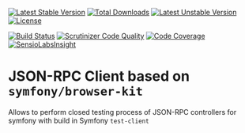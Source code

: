 [![Latest Stable Version](https://poser.pugx.org/bankiru/jsonrpc-browser-kit-client/v/stable)](https://packagist.org/packages/bankiru/jsonrpc-browser-kit-client) 
[![Total Downloads](https://poser.pugx.org/bankiru/jsonrpc-browser-kit-client/downloads)](https://packagist.org/packages/bankiru/jsonrpc-browser-kit-client) 
[![Latest Unstable Version](https://poser.pugx.org/bankiru/jsonrpc-browser-kit-client/v/unstable)](https://packagist.org/packages/bankiru/jsonrpc-browser-kit-client) 
[![License](https://poser.pugx.org/bankiru/jsonrpc-browser-kit-client/license)](https://packagist.org/packages/bankiru/jsonrpc-browser-kit-client)

[![Build Status](https://travis-ci.org/bankiru/jsonrpc-browser-kit-client.svg)](https://travis-ci.org/bankiru/jsonrpc-browser-kit-client?branch=master)
[![Scrutinizer Code Quality](https://scrutinizer-ci.com/g/bankiru/jsonrpc-browser-kit-client/badges/quality-score.png)](https://scrutinizer-ci.com/g/bankiru/jsonrpc-browser-kit-client/)
[![Code Coverage](https://scrutinizer-ci.com/g/bankiru/jsonrpc-browser-kit-client/badges/coverage.png)](https://scrutinizer-ci.com/g/bankiru/jsonrpc-browser-kit-client/)
[![SensioLabsInsight](https://insight.sensiolabs.com/projects/732e4c37-bd58-4d46-ae12-2bfacdcc9d65/mini.png)](https://insight.sensiolabs.com/projects/732e4c37-bd58-4d46-ae12-2bfacdcc9d65)

# JSON-RPC Client based on `symfony/browser-kit`

Allows to perform closed testing process of JSON-RPC controllers for symfony 
with build in Symfony `test-client` 
